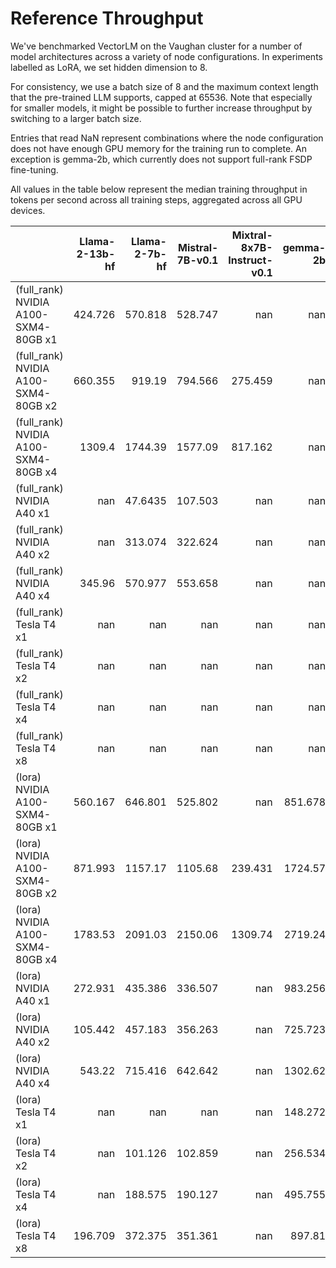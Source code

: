 # Reference Throughput

We've benchmarked VectorLM on the Vaughan cluster for a number of model architectures across a variety of node configurations.
In experiments labelled as LoRA, we set hidden dimension to 8.

For consistency, we use a batch size of 8 and the maximum context length that the pre-trained LLM supports, capped at 65536. Note that especially for smaller models, it might be possible to further increase throughput by switching to a larger batch size.

Entries that read NaN represent combinations where the node configuration does not have enough GPU memory for the training run to complete. An exception is gemma-2b, which currently does not support full-rank FSDP fine-tuning.

All values in the table below represent the median training throughput in tokens per second across all training steps, aggregated across all GPU devices.

|                                      | Llama-2-13b-hf | Llama-2-7b-hf | Mistral-7B-v0.1 | Mixtral-8x7B-Instruct-v0.1 | gemma-2b | opt-350m |
| :----------------------------------- | -------------: | ------------: | --------------: | -------------------------: | -------: | -------: |
| (full_rank) NVIDIA A100-SXM4-80GB x1 |        424.726 |       570.818 |         528.747 |                        nan |      nan |  780.045 |
| (full_rank) NVIDIA A100-SXM4-80GB x2 |        660.355 |        919.19 |         794.566 |                    275.459 |      nan |  1227.67 |
| (full_rank) NVIDIA A100-SXM4-80GB x4 |         1309.4 |       1744.39 |         1577.09 |                    817.162 |      nan |  2181.46 |
| (full_rank) NVIDIA A40 x1            |            nan |       47.6435 |         107.503 |                        nan |      nan |  666.881 |
| (full_rank) NVIDIA A40 x2            |            nan |       313.074 |         322.624 |                        nan |      nan |  854.672 |
| (full_rank) NVIDIA A40 x4            |         345.96 |       570.977 |         553.658 |                        nan |      nan |  1765.49 |
| (full_rank) Tesla T4 x1              |            nan |           nan |             nan |                        nan |      nan |   475.51 |
| (full_rank) Tesla T4 x2              |            nan |           nan |             nan |                        nan |      nan |  768.008 |
| (full_rank) Tesla T4 x4              |            nan |           nan |             nan |                        nan |      nan |   1383.6 |
| (full_rank) Tesla T4 x8              |            nan |           nan |             nan |                        nan |      nan |  2414.68 |
| (lora) NVIDIA A100-SXM4-80GB x1      |        560.167 |       646.801 |         525.802 |                        nan |  851.678 |  859.379 |
| (lora) NVIDIA A100-SXM4-80GB x2      |        871.993 |       1157.17 |         1105.68 |                    239.431 |  1724.57 |  1463.82 |
| (lora) NVIDIA A100-SXM4-80GB x4      |        1783.53 |       2091.03 |         2150.06 |                    1309.74 |  2719.24 |  2381.01 |
| (lora) NVIDIA A40 x1                 |        272.931 |       435.386 |         336.507 |                        nan |  983.256 |  652.611 |
| (lora) NVIDIA A40 x2                 |        105.442 |       457.183 |         356.263 |                        nan |  725.723 |  1136.17 |
| (lora) NVIDIA A40 x4                 |         543.22 |       715.416 |         642.642 |                        nan |  1302.62 |  1647.57 |
| (lora) Tesla T4 x1                   |            nan |           nan |             nan |                        nan |  148.272 |  571.471 |
| (lora) Tesla T4 x2                   |            nan |       101.126 |         102.859 |                        nan |  256.534 |  811.159 |
| (lora) Tesla T4 x4                   |            nan |       188.575 |         190.127 |                        nan |  495.755 |  1506.05 |
| (lora) Tesla T4 x8                   |        196.709 |       372.375 |         351.361 |                        nan |   897.81 |  2945.86 |
